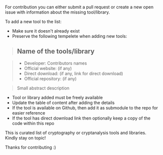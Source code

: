For contribution you can either submit a pull request or create a new open issue with information about the missing tool/library.

To add a new tool to the list:

* Make sure it doesn't already exist
* Preserve the following tempelete when adding new tools:

>## Name of the tools/library

>* Developer: Contributors names
>* Official website: (if any)
>* Direct download: (if any, link for direct download)
>* Official repository: (if any)

>Small abstract description 

* Tool or library added must be freely available
* Update the table of content after adding the details
* If the tool is available on Github, then add it as submodule to the repo for easier reference
* If the tool has direct download link then optionally keep a copy of the code within this repo

This is curated list of cryptography or cryptanalysis tools and libraries.
Kindly stay on topic!

Thanks for contributing :)
